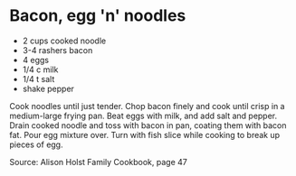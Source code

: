 # Bacon, egg 'n' noodles

* 2 cups cooked noodle
* 3-4 rashers bacon
* 4 eggs
* 1/4 c milk
* 1/4 t salt
* shake pepper

Cook noodles until just tender.  Chop bacon finely and cook until crisp in a medium-large frying pan.  Beat eggs with milk, and add salt and pepper.  Drain cooked noodle and toss with bacon in pan, coating them with bacon fat.  Pour egg mixture over.  Turn with fish slice while cooking to break up pieces of egg.

Source: Alison Holst Family Cookbook, page 47

